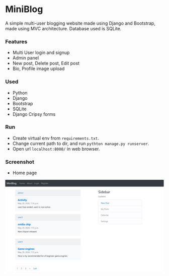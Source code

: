 # MiniBlog

A simple multi-user blogging website made using Django and Bootstrap, made using MVC architecture. Database used is SQLite.

### Features
  - Multi User login and signup
  - Admin panel
  - New post, Delete post, Edit post
  - Bio, Profile image upload

### Used
  - Python
  - Django
  - Bootstrap
  - SQLite
  - Django Cripsy forms


### Run
  - Create virtual env from `requirements.txt`.
  - Change current path to dir, and run `pythton manage.py runserver`.
  - Open url `localhost:8000/` in web browser.


### Screenshot

- Home page

![Home page](https://github.com/alpha74/MiniBlog/blob/master/screenshots/ss1.jpg)
